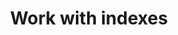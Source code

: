 ---
layout: default
title: Work with indexes
description: Guides to indexes in Firebolt. 
parent: Guides
nav_order: 4
has_toc: false
has_children: true
---